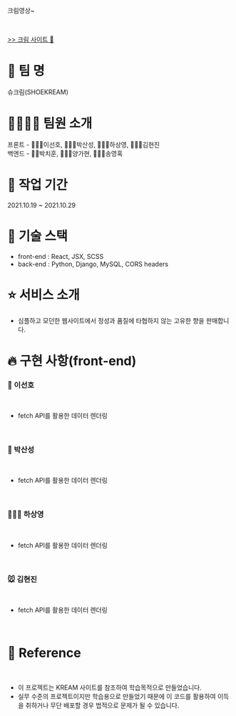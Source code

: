 
크림영상~

</br>

[>> 크림 사이트 🚀](https://kream.co.kr/)

# 🌈 팀 명 

슈크림(SHOEKREAM) 

# 👩‍👩‍👧‍👦 팀원 소개

프론트 - 🧑🏼‍💻이선호, 👩🏼‍💻박산성, 🧑🏽‍💻하상영, 👩🏻‍💻김현진
</br>
백엔드 - 👨‍💻박치훈, 🧑🏻‍💻양가현, 👨🏼‍💻송영혹

# 🚴 작업 기간
2021.10.19 ~ 2021.10.29

# 🚀 기술 스택

- front-end : React, JSX, SCSS
- back-end : Python, Django, MySQL, CORS headers

# ⭐️ 서비스 소개

- 심플하고 모던한 웹사이트에서 정성과 품질에 타협하지 않는 고유한 향을 판매합니다.

# 🔥 구현 사항(front-end)

### 🦘 이선호
</br>

- fetch API를 활용한 데이터 렌더링


</br>

### 🦘 박산성
</br>

- fetch API를 활용한 데이터 렌더링


</br>

### 🏃🏻‍♀️ 하상영
</br>

- fetch API를 활용한 데이터 렌더링


<br>

### 🐭 김현진

<br>

- fetch API를 활용한 데이터 렌더링


<br>

# 💭 Reference

<br>

- 이 프로젝트는 KREAM 사이트를 참조하여 학습목적으로 만들었습니다.
- 실무 수준의 프로젝트이지만 학습용으로 만들었기 때문에 이 코드를 활용하여 이득을 취하거나 무단 배포할 경우 법적으로 문제가 될 수 있습니다.



